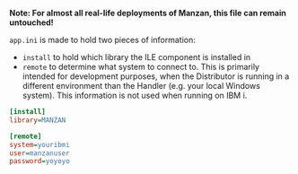 
**Note: For almost all real-life deployments of Manzan, this file can remain untouched!**

`app.ini` is made to hold two pieces of information:

* `install` to hold which library the ILE component is installed in
* `remote` to determine what system to connect to. This is primarily intended for development purposes, when the Distributor is running in a different environment than the Handler (e.g. your local Windows system). This information is not used when running on IBM i.


```ini
[install]
library=MANZAN

[remote]
system=youribmi
user=manzanuser
password=yoyoyo
```